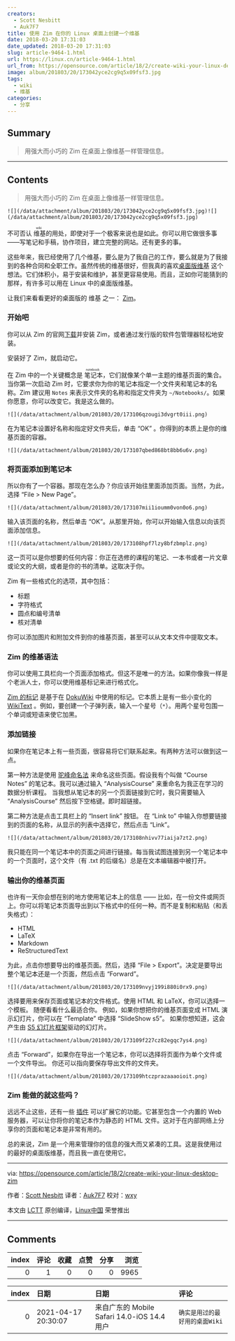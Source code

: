 ```yaml
---
creators:
  - Scott Nesbitt
  - Auk7F7
title: 使用 Zim 在你的 Linux 桌面上创建一个维基
date: 2018-03-20 17:31:03
date_updated: 2018-03-20 17:31:03
slug: article-9464-1.html
url: https://linux.cn/article-9464-1.html
url_from: https://opensource.com/article/18/2/create-wiki-your-linux-desktop-zim
image: album/201803/20/173042yce2cg9q5x09fsf3.jpg
tags:
  - wiki
  - 维基
categories:
  - 分享
---
```


## Summary

> 用强大而小巧的 Zim 在桌面上像维基一样管理信息。

***

<!-- more -->

## Contents

> 
> 用强大而小巧的 Zim 在桌面上像维基一样管理信息。
> 
> 
> 

`![](/data/attachment/album/201803/20/173042yce2cg9q5x09fsf3.jpg)![](/data/attachment/album/201803/20/173042yce2cg9q5x09fsf3.jpg)`

不可否认<ruby> 维基 <rt>  wiki </rt></ruby>的用处，即使对于一个极客来说也是如此。你可以用它做很多事——写笔记和手稿，协作项目，建立完整的网站。还有更多的事。

这些年来，我已经使用了几个维基，要么是为了我自己的工作，要么就是为了我接到的各种合同和全职工作。虽然传统的维基很好，但我真的喜欢[桌面版维基](https://opensource.com/article/17/2/3-desktop-wikis) 这个想法。它们体积小，易于安装和维护，甚至更容易使用。而且，正如你可能猜到的那样，有许多可以用在 Linux 中的桌面版维基。

让我们来看看更好的桌面版的 维基 之一： [Zim](http://zim-wiki.org/)。

### 开始吧

你可以从 Zim 的官网[下载](http://zim-wiki.org/downloads.html)并安装 Zim，或者通过发行版的软件包管理器轻松地安装。

安装好了 Zim，就启动它。

在 Zim 中的一个关键概念是<ruby> 笔记本 <rt>  notebook </rt></ruby>，它们就像某个单一主题的维基页面的集合。当你第一次启动 Zim 时，它要求你为你的笔记本指定一个文件夹和笔记本的名称。Zim 建议用 `Notes` 来表示文件夹的名称和指定文件夹为 `~/Notebooks/`。如果你愿意，你可以改变它。我是这么做的。

`![](/data/attachment/album/201803/20/173106qzougi3dvgrt0iii.png)`

在为笔记本设置好名称和指定好文件夹后，单击 “OK” 。你得到的本质上是你的维基页面的容器。

`![](/data/attachment/album/201803/20/173107qbed868bt8bb6u6v.png)`

### 将页面添加到笔记本

所以你有了一个容器。那现在怎么办？你应该开始往里面添加页面。当然，为此，选择 “File > New Page”。

`![](/data/attachment/album/201803/20/173107mii1ioumm0von0o6.png)`

输入该页面的名称，然后单击 “OK”。从那里开始，你可以开始输入信息以向该页面添加信息。

`![](/data/attachment/album/201803/20/173108hpf7lzy8bfzbmplz.png)`

这一页可以是你想要的任何内容：你正在选修的课程的笔记、一本书或者一片文章或论文的大纲，或者是你的书的清单。这取决于你。

Zim 有一些格式化的选项，其中包括：

* 标题
* 字符格式
* 圆点和编号清单
* 核对清单

你可以添加图片和附加文件到你的维基页面，甚至可以从文本文件中提取文本。

### Zim 的维基语法

你可以使用工具栏向一个页面添加格式。但这不是唯一的方法。如果你像我一样是个老派人士，你可以使用维基标记来进行格式化。

[Zim 的标记](http://zim-wiki.org/manual/Help/Wiki_Syntax.html) 是基于在 [DokuWiki](https://www.dokuwiki.org/wiki:syntax) 中使用的标记。它本质上是有一些小变化的 [WikiText](http://en.wikipedia.org/wiki/Wikilink) 。例如，要创建一个子弹列表，输入一个星号（`*`）。用两个星号包围一个单词或短语来使它加黑。

### 添加链接

如果你在笔记本上有一些页面，很容易将它们联系起来。有两种方法可以做到这一点。

第一种方法是使用 [驼峰命名法](https://en.wikipedia.org/wiki/Camel_case) 来命名这些页面。假设我有个叫做 “Course Notes” 的笔记本。我可以通过输入 “AnalysisCourse” 来重命名为我正在学习的数据分析课程。 当我想从笔记本的另一个页面链接到它时，我只需要输入 “AnalysisCourse” 然后按下空格键。即时超链接。

第二种方法是点击工具栏上的 “Insert link” 按钮。 在 “Link to” 中输入你想要链接到的页面的名称，从显示的列表中选择它，然后点击 “Link”。

`![](/data/attachment/album/201803/20/173108nhivv77iaija7zt2.png)`

我只能在同一个笔记本中的页面之间进行链接。每当我试图连接到另一个笔记本中的一个页面时，这个文件（有 .txt 的后缀名）总是在文本编辑器中被打开。

### 输出你的维基页面

也许有一天你会想在别的地方使用笔记本上的信息 —— 比如，在一份文件或网页上。你可以将笔记本页面导出到以下格式中的任何一种。而不是复制和粘贴（和丢失格式）：

* HTML
* LaTeX
* Markdown
* ReStructuredText

为此，点击你想要导出的维基页面。然后，选择 “File > Export”。决定是要导出整个笔记本还是一个页面，然后点击 “Forward”。

`![](/data/attachment/album/201803/20/173109nvyj199i880i0rx9.png)`

选择要用来保存页面或笔记本的文件格式。使用 HTML 和 LaTeX，你可以选择一个模板。 随便看看什么最适合你。 例如，如果你想把你的维基页面变成 HTML 演示幻灯片，你可以在 “Template” 中选择 “SlideShow s5”。 如果你想知道，这会产生由 [S5 幻灯片框架](https://meyerweb.com/eric/tools/s5/)驱动的幻灯片。

`![](/data/attachment/album/201803/20/173109f227cz82egqc7ys4.png)`

点击 “Forward”，如果你在导出一个笔记本，你可以选择将页面作为单个文件或一个文件导出。 你还可以指向要保存导出文件的文件夹。

`![](/data/attachment/album/201803/20/173109htczprazaaaoioit.png)`

### Zim 能做的就这些吗？

远远不止这些，还有一些 [插件](http://zim-wiki.org/manual/Plugins.html) 可以扩展它的功能。它甚至包含一个内置的 Web 服务器，可以让你将你的笔记本作为静态的 HTML 文件。这对于在内部网络上分享你的页面和笔记本是非常有用的。

总的来说，Zim 是一个用来管理你的信息的强大而又紧凑的工具。这是我使用过的最好的桌面版维基，而且我一直在使用它。

---

via: <https://opensource.com/article/18/2/create-wiki-your-linux-desktop-zim>

作者：[Scott Nesbitt](https://opensource.com/users/scottnesbitt) 译者：[Auk7F7](https://github.com/Auk7F7) 校对：[wxy](https://github.com/wxy)

本文由 [LCTT](https://github.com/LCTT/TranslateProject) 原创编译，[Linux中国](https://linux.cn/) 荣誉推出

***

## Comments


|   index |   评论 |   收藏 |   点赞 |   分享 |   浏览 |
|--------:|-------:|-------:|-------:|-------:|-------:|
|       0 |      1 |      0 |      0 |      0 |   9965 |

|   index | 日期                | 日期                                        | 评论                           |
|--------:|:--------------------|:--------------------------------------------|:-------------------------------|
|       0 | 2021-04-17 20:30:07 | 来自广东的 Mobile Safari 14.0-iOS 14.4 用户 | `确实是用过的最好用的桌面Wiki` |

